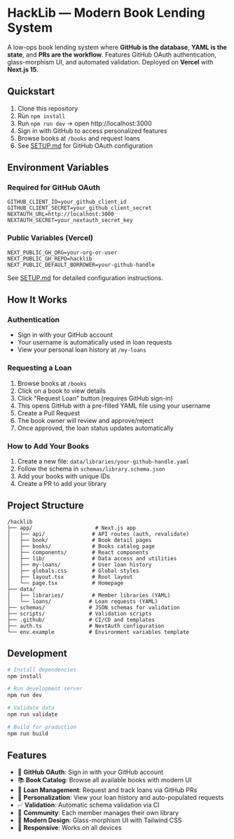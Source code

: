 # HackLib — Modern Book Lending System

A low-ops book lending system where **GitHub is the database**, **YAML is the state**, and **PRs are the workflow**. Features GitHub OAuth authentication, glass-morphism UI, and automated validation. Deployed on **Vercel** with **Next.js 15**.

## Quickstart

1. Clone this repository
2. Run `npm install`
3. Run `npm run dev` → open http://localhost:3000
4. Sign in with GitHub to access personalized features
5. Browse books at `/books` and request loans
6. See [SETUP.md](./SETUP.md) for GitHub OAuth configuration

## Environment Variables

### Required for GitHub OAuth
```env
GITHUB_CLIENT_ID=your_github_client_id
GITHUB_CLIENT_SECRET=your_github_client_secret
NEXTAUTH_URL=http://localhost:3000
NEXTAUTH_SECRET=your_nextauth_secret_key
```

### Public Variables (Vercel)
```env
NEXT_PUBLIC_GH_ORG=your-org-or-user
NEXT_PUBLIC_GH_REPO=hacklib
NEXT_PUBLIC_DEFAULT_BORROWER=your-github-handle
```

See [SETUP.md](./SETUP.md) for detailed configuration instructions.

## How It Works

### Authentication
- Sign in with your GitHub account
- Your username is automatically used in loan requests
- View your personal loan history at `/my-loans`

### Requesting a Loan

1. Browse books at `/books`
2. Click on a book to view details
3. Click "Request Loan" button (requires GitHub sign-in)
4. This opens GitHub with a pre-filled YAML file using your username
5. Create a Pull Request
6. The book owner will review and approve/reject
7. Once approved, the loan status updates automatically

### How to Add Your Books

1. Create a new file: `data/libraries/your-github-handle.yaml`
2. Follow the schema in `schemas/library.schema.json`
3. Add your books with unique IDs
4. Create a PR to add your library

## Project Structure

```
/hacklib
├── app/                    # Next.js app
│   ├── api/               # API routes (auth, revalidate)
│   ├── book/              # Book detail pages
│   ├── books/             # Books catalog page
│   ├── components/        # React components
│   ├── lib/               # Data access and utilities
│   ├── my-loans/          # User loan history
│   ├── globals.css        # Global styles
│   ├── layout.tsx         # Root layout
│   └── page.tsx           # Homepage
├── data/
│   ├── libraries/         # Member libraries (YAML)
│   └── loans/            # Loan requests (YAML)
├── schemas/              # JSON schemas for validation
├── scripts/              # Validation scripts
├── .github/              # CI/CD and templates
├── auth.ts               # NextAuth configuration
└── env.example           # Environment variables template
```

## Development

```bash
# Install dependencies
npm install

# Run development server
npm run dev

# Validate data
npm run validate

# Build for production
npm run build
```

## Features

- 🔐 **GitHub OAuth**: Sign in with your GitHub account
- 📚 **Book Catalog**: Browse all available books with modern UI
- 🔄 **Loan Management**: Request and track loans via GitHub PRs
- 👤 **Personalization**: View your loan history and auto-populated requests
- ✅ **Validation**: Automatic schema validation via CI
- 👥 **Community**: Each member manages their own library
- 🎨 **Modern Design**: Glass-morphism UI with Tailwind CSS
- 📱 **Responsive**: Works on all devices
